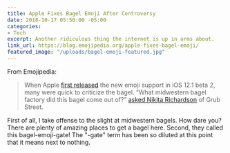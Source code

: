 ```yaml
---
title: Apple Fixes Bagel Emoji After Controversy
date: 2018-10-17 05:50:00 -05:00
categories:
- Tech
excerpt: Another ridiculous thing the internet is up in arms about.
link_url: https://blog.emojipedia.org/apple-fixes-bagel-emoji/
featured_image: "/uploads/bagel-emoji-featured.jpg"
---
```


From Emojipedia:

> When Apple [first released](https://blog.emojipedia.org/ios-12-1-beta-includes-new-emojis/) the new emoji support in iOS 12.1 beta 2, many were quick to criticize the bagel. “What midwestern bagel factory did this bagel come out of?” [asked Nikita Richardson](http://www.grubstreet.com/amp/2018/10/whats-going-on-with-apples-new-bagel-emoji.html) of Grub Street.

First of all, I take offense to the slight at midwestern bagels. How dare you? There are plenty of amazing places to get a bagel here. Second, they called this bagel-emoji-gate! The "-gate" term has been so diluted at this point that it means next to nothing.
